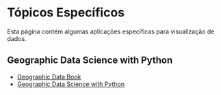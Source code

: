 # Tópicos Específicos

Esta página contém algumas aplicações específicas para visualização de dados.

## Geographic Data Science with Python

- [Geographic Data Book](https://geographicdata.science/book/intro.html)
- [Geographic Data Science with Python](https://pyoflife.com/geographic-data-science-with-python-pdf/)
